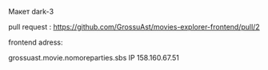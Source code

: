 Макет dark-3

pull request : https://github.com/GrossuAst/movies-explorer-frontend/pull/2

frontend adress:

grossuast.movie.nomoreparties.sbs
IP 158.160.67.51
